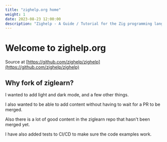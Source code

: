 ```yaml
---
title: "zighelp.org home"
weight: 1
date: 2023-08-23 12:00:00
description: "Zighelp - A Guide / Tutorial for the Zig programming language. Install and get started with ziglang here."
---
```


# Welcome to zighelp.org

Source at [https://github.com/zighelp/zighelp](https://github.com/zighelp/zighelp)

## Why fork of ziglearn?

I wanted to add light and dark mode, and a few other things.

I also wanted to be able to add content without having to wait for a PR to be merged.

Also there is a lot of good content in the ziglearn repo that hasn't been merged yet.

I have also added tests to CI/CD to make sure the code examples work.
